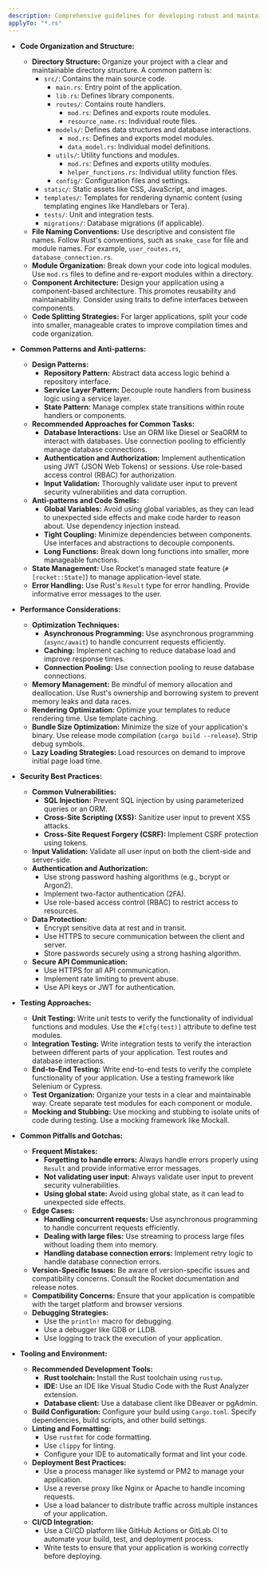 ```yaml
---
description: Comprehensive guidelines for developing robust and maintainable web applications with the Rocket web framework, covering code organization, security, performance, testing, and more.
applyTo: "*.rs"
---
```

- **Code Organization and Structure:**
  - **Directory Structure:** Organize your project with a clear and maintainable directory structure. A common pattern is:
    - `src/`: Contains the main source code.
      - `main.rs`: Entry point of the application.
      - `lib.rs`:  Defines library components.
      - `routes/`: Contains route handlers.
        - `mod.rs`:  Defines and exports route modules.
        - `resource_name.rs`: Individual route files.
      - `models/`: Defines data structures and database interactions.
        - `mod.rs`: Defines and exports model modules.
        - `data_model.rs`: Individual model definitions.
      - `utils/`: Utility functions and modules.
        - `mod.rs`: Defines and exports utility modules.
        - `helper_functions.rs`: Individual utility function files.
      - `config/`: Configuration files and settings.
    - `static/`: Static assets like CSS, JavaScript, and images.
    - `templates/`:  Templates for rendering dynamic content (using templating engines like Handlebars or Tera).
    - `tests/`: Unit and integration tests.
    - `migrations/`: Database migrations (if applicable).
  - **File Naming Conventions:** Use descriptive and consistent file names.  Follow Rust's conventions, such as `snake_case` for file and module names.  For example, `user_routes.rs`, `database_connection.rs`.
  - **Module Organization:** Break down your code into logical modules.  Use `mod.rs` files to define and re-export modules within a directory.
  - **Component Architecture:** Design your application using a component-based architecture. This promotes reusability and maintainability.  Consider using traits to define interfaces between components.
  - **Code Splitting Strategies:**  For larger applications, split your code into smaller, manageable crates to improve compilation times and code organization.

- **Common Patterns and Anti-patterns:**
  - **Design Patterns:**
    - **Repository Pattern:** Abstract data access logic behind a repository interface.
    - **Service Layer Pattern:** Decouple route handlers from business logic using a service layer.
    - **State Pattern:**  Manage complex state transitions within route handlers or components.
  - **Recommended Approaches for Common Tasks:**
    - **Database Interactions:** Use an ORM like Diesel or SeaORM to interact with databases.  Use connection pooling to efficiently manage database connections.
    - **Authentication and Authorization:** Implement authentication using JWT (JSON Web Tokens) or sessions. Use role-based access control (RBAC) for authorization.
    - **Input Validation:**  Thoroughly validate user input to prevent security vulnerabilities and data corruption.
  - **Anti-patterns and Code Smells:**
    - **Global Variables:** Avoid using global variables, as they can lead to unexpected side effects and make code harder to reason about. Use dependency injection instead.
    - **Tight Coupling:** Minimize dependencies between components.  Use interfaces and abstractions to decouple components.
    - **Long Functions:** Break down long functions into smaller, more manageable functions.
  - **State Management:** Use Rocket's managed state feature (`#[rocket::State]`) to manage application-level state.
  - **Error Handling:** Use Rust's `Result` type for error handling.  Provide informative error messages to the user.

- **Performance Considerations:**
  - **Optimization Techniques:**
    - **Asynchronous Programming:** Use asynchronous programming (`async/await`) to handle concurrent requests efficiently.
    - **Caching:**  Implement caching to reduce database load and improve response times.
    - **Connection Pooling:**  Use connection pooling to reuse database connections.
  - **Memory Management:** Be mindful of memory allocation and deallocation. Use Rust's ownership and borrowing system to prevent memory leaks and data races.
  - **Rendering Optimization:**  Optimize your templates to reduce rendering time.  Use template caching.
  - **Bundle Size Optimization:** Minimize the size of your application's binary. Use release mode compilation (`cargo build --release`). Strip debug symbols.
  - **Lazy Loading Strategies:**  Load resources on demand to improve initial page load time.

- **Security Best Practices:**
  - **Common Vulnerabilities:**
    - **SQL Injection:** Prevent SQL injection by using parameterized queries or an ORM.
    - **Cross-Site Scripting (XSS):**  Sanitize user input to prevent XSS attacks.
    - **Cross-Site Request Forgery (CSRF):**  Implement CSRF protection using tokens.
  - **Input Validation:**  Validate all user input on both the client-side and server-side.
  - **Authentication and Authorization:**
    - Use strong password hashing algorithms (e.g., bcrypt or Argon2).
    - Implement two-factor authentication (2FA).
    - Use role-based access control (RBAC) to restrict access to resources.
  - **Data Protection:**
    - Encrypt sensitive data at rest and in transit.
    - Use HTTPS to secure communication between the client and server.
    - Store passwords securely using a strong hashing algorithm.
  - **Secure API Communication:**
    - Use HTTPS for all API communication.
    - Implement rate limiting to prevent abuse.
    - Use API keys or JWT for authentication.

- **Testing Approaches:**
  - **Unit Testing:** Write unit tests to verify the functionality of individual functions and modules.  Use the `#[cfg(test)]` attribute to define test modules.
  - **Integration Testing:** Write integration tests to verify the interaction between different parts of your application.  Test routes and database interactions.
  - **End-to-End Testing:**  Write end-to-end tests to verify the complete functionality of your application.  Use a testing framework like Selenium or Cypress.
  - **Test Organization:**  Organize your tests in a clear and maintainable way. Create separate test modules for each component or module.
  - **Mocking and Stubbing:**  Use mocking and stubbing to isolate units of code during testing.  Use a mocking framework like Mockall.

- **Common Pitfalls and Gotchas:**
  - **Frequent Mistakes:**
    - **Forgetting to handle errors:** Always handle errors properly using `Result` and provide informative error messages.
    - **Not validating user input:** Always validate user input to prevent security vulnerabilities.
    - **Using global state:** Avoid using global state, as it can lead to unexpected side effects.
  - **Edge Cases:**
    - **Handling concurrent requests:**  Use asynchronous programming to handle concurrent requests efficiently.
    - **Dealing with large files:** Use streaming to process large files without loading them into memory.
    - **Handling database connection errors:**  Implement retry logic to handle database connection errors.
  - **Version-Specific Issues:**  Be aware of version-specific issues and compatibility concerns.  Consult the Rocket documentation and release notes.
  - **Compatibility Concerns:**  Ensure that your application is compatible with the target platform and browser versions.
  - **Debugging Strategies:**
    - Use the `println!` macro for debugging.
    - Use a debugger like GDB or LLDB.
    - Use logging to track the execution of your application.

- **Tooling and Environment:**
  - **Recommended Development Tools:**
    - **Rust toolchain:** Install the Rust toolchain using `rustup`.
    - **IDE:** Use an IDE like Visual Studio Code with the Rust Analyzer extension.
    - **Database client:** Use a database client like DBeaver or pgAdmin.
  - **Build Configuration:** Configure your build using `Cargo.toml`.  Specify dependencies, build scripts, and other build settings.
  - **Linting and Formatting:**
    - Use `rustfmt` for code formatting.
    - Use `clippy` for linting.
    - Configure your IDE to automatically format and lint your code.
  - **Deployment Best Practices:**
    - Use a process manager like systemd or PM2 to manage your application.
    - Use a reverse proxy like Nginx or Apache to handle incoming requests.
    - Use a load balancer to distribute traffic across multiple instances of your application.
  - **CI/CD Integration:**
    - Use a CI/CD platform like GitHub Actions or GitLab CI to automate your build, test, and deployment process.
    - Write tests to ensure that your application is working correctly before deploying.
